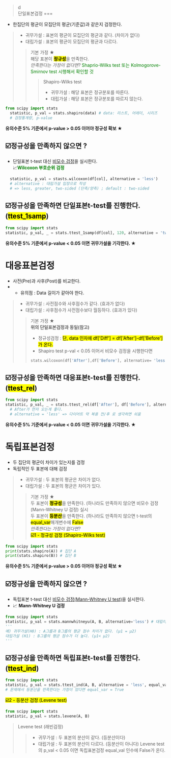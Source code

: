 > d  
단일표본검정 
===
* 한집단의 평균이 모집단의 평균(기준값)과 같은지 검정한다. 
> * 귀무가설 : 표본의 평균이 모집단의 평균과 같다. (차이가 없다)
> * 대립가설 : 표본의 평균이 모집단의 평균과 다르다.
> > 기본 가정 ★  
> > 해당 표본이 <mark>**정규성**</mark>을 만족한다.  
> > *만족한다는 가정이 없다면?*
> > <span style="color:green"> Shaprio-Wilks test 또는 Kolmogorove-Smirnov test 시행해서 확인할 것 </span>
> > > Shapiro-Wilks test
> > > * 귀무가설 : 해당 표본은 정규분포를 따른다.
> > > * 대립가설 : 해당 표본은 정규분포를 따르지 않는다. 

```python
from scipy import stats
  statistic, p_val = stats.shapiro(data) # data: 리스트, 어레이, 시리즈 
  # 검정통계량, p-value 
```
**유의수준 5% 기준에서 p-value > 0.05 이어야 정규성 확보 ★**

☑️정규성을 만족하지 않으면 ?  
---
* 단일표본 t-test 대신 <U>비모수 검정</U>을 실시한다.    
📈<span style="color:green">**Wilcoxon 부호순위 검정** </span>
```python from scipy import stasts 
  statistic, p_val = stasts.wilcoxon(df[col], alternative = 'less') 
  # alternative : 대립가설 입장으로 작성
  # => less, greater, two-sided (단측/양측) ; default : two-sided
```
☑️정규성을 만족하면 단일표본t-test를 진행한다. (<mark>ttest_1samp</mark>)
---
``` python
from scipy import stats 
statistic, p_val, _ = stats.ttest_1samp(df[col], 120, alternative = 'two-sided') # 120은 μ₀ 
```
**유의수준 5% 기준에서 p-value < 0.05 이면 귀무가설을 기각한다. ★**

대응표본검정 
===
* 사전(Pre)과 사후(Post)를 비교한다.
* * 유의점 : Data 길이가 같아야 한다. 
> * 귀무가설 : 사전점수와 사후점수가 같다. (효과가 없다)  
> * 대립가설 : 사후점수가 사전점수보다 월등하다. (효과가 있다)   
> > 기본 가정 ★  
> > **위의 단일표본검정과 동일(참고)**  
> > * 정규성검정 : <mark>단, data 인자에 df['Diff'] = df['After']-df['Before'] 가 온다.</mark>  
> > * Shapiro test p-val < 0.05 이어서 비모수 검정을 시행한다면  
> > ``` python
> > stats.wilcoxon(df['After'],df['Before'], alternative= 'less')
> > ```

☑️정규성을 만족하면 대응표본t-test를 진행한다. (<mark>ttest_rel</mark>)
---
```python
from scipy import stats 
statistic, p_val, _ = stats.ttest_rel(df['After'], df['Before'], alternative = 'less') 
  # After가 먼저 오는게 좋다. 
  # alternative = 'less' => 다이어트 약 복용 전/후 로 생각하면 쉬움
```
**유의수준 5% 기준에서 p-value < 0.05 이면 귀무가설을 기각한다. ★**


독립표본검정
===
* 두 집단의 평균이 차이가 있는지를 검정
* 독립적인 두 표본에 대해 검정
> * 귀무가설 : 두 표본의 평균은 차이가 없다.   
> * 대립가설 : 두 표본의 평균은 차이가 있다.  
> > 기본 가정 ★    
> > 두 표본이 <mark>**정규성**</mark>을 만족한다. (하나라도 만족하지 않으면 비모수 검정(Mann-Whitney U 검정) 실시  
> > 두 표본이 <mark>**등분산**</mark>을 만족한다. (하나라도 만족하지 않으면 t-test의 <mark>equal_var</mark>매개변수에 <mark>False</mark>  
> > *만족한다는 가정이 없다면?*    
<mark>☑️1 - 정규성 검정 (Shapiro-Wilks test)</mark>
```python
from scipy import stats
print(stats.shapiro(A)) # 집단 A
print(stats.shapiro(B)) # 집단 B 
```
**유의수준 5% 기준에서 p-value > 0.05 이어야 정규성 확보 ★**

☑️정규성을 만족하지 않으면 ?    
---
* 독립표본 t-test 대신 <U>비모수 검정(Mann-Whitney U test)</U>을 실시한다.
* 📈 **Mann-Whitney U 검정**
```python
from scipy import stats
statistic, p_val = stats.mannwhitneyu(A, B, alternative='less') # 대립이 A < B 일 때
'''
예) 귀무가설(H0) : A그룹과 B그룹의 평균 점수 차이가 없다. (μ1 = μ2)
대립가설 (H1) : B그룹의 평균 점수가 더 높다. (μ1< μ2) 
'''
```
☑️정규성을 만족하면 독립표본t-test를 진행한다. (<mark>ttest_ind</mark>) 
---
``` python
from scipy import stats 
statistic, p_val = stats.ttest_ind(A, B, alternative = 'less', equal_var = {True | False} )
# 문제에서 등분산을 만족한다는 가정이 았다면 equal_var = True  
```
<mark>☑️2 - 등분산 검정 (Levene test)</mark>
```python
from scipy import stats
statistic, p_val = stats.levene(A, B)
```
>  Levene test (래빈검정)
> > * 귀무가설 : 두 표본의 분산이 같다. (등분산이다)
> > * 대립가설 : 두 표본의 분산이 다르다. (등분산이 아니다)
Levene test의 p_val < 0.05 이면 독립표본검정 equal_val 인수에 False가 온다.






